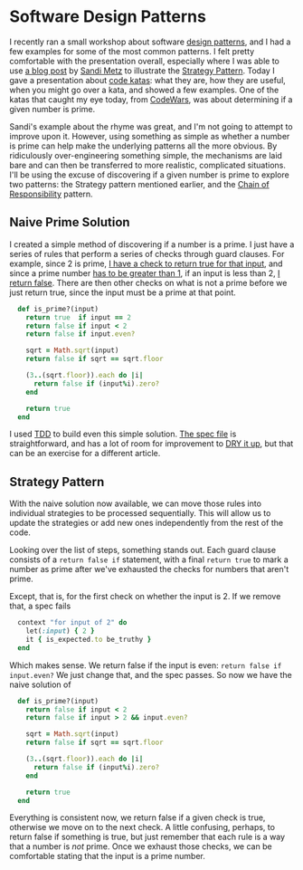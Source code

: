 # Software Design Patterns


I recently ran a small workshop about software [design patterns](http://www.amazon.com/Design-Patterns-Elements-Reusable-Object-Oriented/dp/0201633612), and I had a few examples for some of the most common patterns.  I felt pretty comfortable with the presentation overall, especially where I was able to use [a blog post](http://www.sandimetz.com/blog/2014/9/9/shape-at-the-bottom-of-all-things) by [Sandi Metz](http://www.sandimetz.com/) to illustrate the [Strategy Pattern](http://en.wikipedia.org/wiki/Strategy_pattern). Today I gave a presentation about [code katas](http://codekata.com/): what they are, how they are useful, when you might go over a kata, and showed a few examples. One of the katas that caught my eye today, from [CodeWars](http://www.codewars.com/), was about determining if a given number is prime.

Sandi's example about the rhyme was great, and I'm not going to attempt to improve upon it.  However, using something as simple as whether a number is prime can help make the underlying patterns all the more obvious.  By ridiculously over-engineering something simple, the mechanisms are laid bare and can then be transferred to more realistic, complicated situations.  I'll be using the excuse of discovering if a given number is prime to explore two patterns: the Strategy pattern mentioned earlier, and the [Chain of Responsibility](http://en.wikipedia.org/wiki/Chain-of-responsibility_pattern) pattern.

## Naive Prime Solution

I created a simple method of discovering if a number is a prime.  I just have a series of rules that perform a series of checks through guard clauses. For example, since 2 is prime, [I have a check to return true for that input](https://github.com/rwalters/prime_patterns/blob/master/lib/prime_naive.rb#L3), and since a prime number [has to be greater than 1](http://en.wikipedia.org/wiki/Prime_number), if an input is less than 2, [I return false](https://github.com/rwalters/prime_patterns/blob/master/lib/prime_naive.rb#L4). There are then other checks on what is not a prime before we just return true, since the input must be a prime at that point.

```ruby
  def is_prime?(input)
    return true  if input == 2
    return false if input < 2
    return false if input.even?

    sqrt = Math.sqrt(input)
    return false if sqrt == sqrt.floor

    (3..(sqrt.floor)).each do |i|
      return false if (input%i).zero?
    end

    return true
  end
```

I used [TDD](http://en.wikipedia.org/wiki/Test-driven_development) to build even this simple solution. [The spec file](https://github.com/rwalters/prime_patterns/blob/master/spec/prime_naive_spec.rb) is straightforward, and has a lot of room for improvement to [DRY it up](http://en.wikipedia.org/wiki/Don%27t_repeat_yourself), but that can be an exercise for a different article.

## Strategy Pattern

With the naive solution now available, we can move those rules into individual strategies to be processed sequentially.  This will allow us to update the strategies or add new ones independently from the rest of the code.

Looking over the list of steps, something stands out. Each guard clause consists of a `return false if` statement, with a final `return true` to mark a number as prime after we've exhausted the checks for numbers that aren't prime.

Except, that is, for the first check on whether the input is 2.  If we remove that, a spec fails

```ruby
  context "for input of 2" do
    let(:input) { 2 }
    it { is_expected.to be_truthy }
  end
```

Which makes sense. We return false if the input is even: `return false if input.even?` We just change that, and the spec passes. So now we have the naive solution of

```ruby
  def is_prime?(input)
    return false if input < 2
    return false if input > 2 && input.even?

    sqrt = Math.sqrt(input)
    return false if sqrt == sqrt.floor

    (3..(sqrt.floor)).each do |i|
      return false if (input%i).zero?
    end

    return true
  end
```

Everything is consistent now, we return false if a given check is true, otherwise we move on to the next check.  A little confusing, perhaps, to return false if something is true, but just remember that each rule is a way that a number is *not* prime. Once we exhaust those checks, we can be comfortable stating that the input is a prime number.



